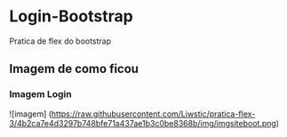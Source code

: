 # Login-Bootstrap

Pratica de flex do bootstrap

## Imagem de como ficou

### Imagem Login
![imagem] (https://raw.githubusercontent.com/Liwstic/pratica-flex-3/4b2ca7e4d3297b748bfe71a437ae1b3c0be8368b/img/imgsiteboot.png)